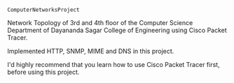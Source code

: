                                                       ComputerNetworksProject


Network Topology of 3rd and 4th floor of the Computer Science Department of Dayananda Sagar College of Engineering using Cisco Packet Tracer.

Implemented HTTP, SNMP, MIME and DNS in this project.

I'd highly recommend that you learn how to use Cisco Packet Tracer first, before using this project.
